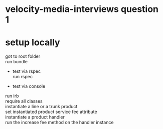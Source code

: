 # velocity-media-interviews question 1

# setup locally

got to root folder <br/>
run bundle

* test via rspec<br/>
run rspec

* test via console

run irb<br/>
require all classes<br/>
instantiate a line or a trunk product<br/>
set instantiated product service fee attribute<br/>
instantiate a product handler<br/>
run the increase fee method on the handler instance<br/>
